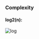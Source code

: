 ### Complexity
#### log2(n):
![log](https://github.com/xvy45/C_plus-plus/assets/113087685/37622d2f-f369-4cb9-baa0-ffe5fa72cae3)
